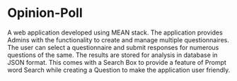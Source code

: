 # Opinion-Poll
A web application developed using MEAN stack. The application provides Admins with the functionality to create and manage multiple questionnaires. The user can select a questionnaire and submit responses for numerous questions of the same. The results are stored for analysis in database in JSON format. This comes with a Search Box to provide a feature of Prompt word Search while creating a Question to make the application user friendly.
